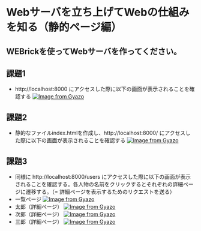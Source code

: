 # Webサーバを立ち上げてWebの仕組みを知る（静的ページ編）
## WEBrickを使ってWebサーバを作ってください。

## 課題1
- http://localhost:8000 にアクセスした際に以下の画面が表示されることを確認する
[![Image from Gyazo](https://i.gyazo.com/18934746c82fa1d58e2022b8bb7a57cc.png)](https://gyazo.com/18934746c82fa1d58e2022b8bb7a57cc)

## 課題2
- 静的なファイルindex.htmlを作成し、http://localhost:8000/ にアクセスした際に以下の画面が表示されることを確認する
[![Image from Gyazo](https://i.gyazo.com/8620bca774b83ff3231e84b6361f14ba.png)](https://gyazo.com/8620bca774b83ff3231e84b6361f14ba)

## 課題3
- 同様に http://localhost:8000/users にアクセスした際に以下の画面が表示されることを確認する。各人物の名前をクリックするとそれぞれの詳細ページに遷移する。（= 詳細ページを表示するためのリクエストを送る）
- 一覧ページ
[![Image from Gyazo](https://i.gyazo.com/19abb1996896d646e79879a65b617987.png)](https://gyazo.com/19abb1996896d646e79879a65b617987)
- 太郎（詳細ページ）
[![Image from Gyazo](https://i.gyazo.com/12ec811e5c604ff07fe9bbcc2729cd5d.png)](https://gyazo.com/12ec811e5c604ff07fe9bbcc2729cd5d)
- 次郎（詳細ページ）
[![Image from Gyazo](https://i.gyazo.com/a21a2418013c68591ad2e0697368ec60.png)](https://gyazo.com/a21a2418013c68591ad2e0697368ec60)
- 三郎（詳細ページ）
[![Image from Gyazo](https://i.gyazo.com/503387d39533a98b407836b6dae40a40.png)](https://gyazo.com/503387d39533a98b407836b6dae40a40)